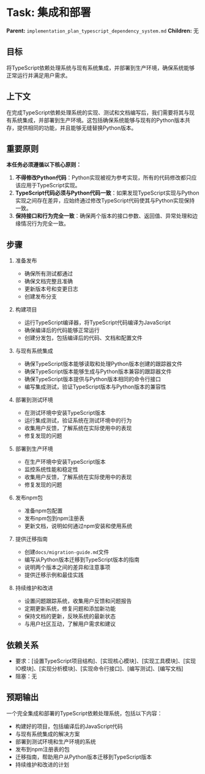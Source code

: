 # Task: 集成和部署
   **Parent:** `implementation_plan_typescript_dependency_system.md`
   **Children:** 无

## 目标
将TypeScript依赖处理系统与现有系统集成，并部署到生产环境，确保系统能够正常运行并满足用户需求。

## 上下文
在完成TypeScript依赖处理系统的实现、测试和文档编写后，我们需要将其与现有系统集成，并部署到生产环境。这包括确保系统能够与现有的Python版本共存，提供相同的功能，并且能够无缝替换Python版本。

## 重要原则
**本任务必须遵循以下核心原则：**
1. **不得修改Python代码**：Python实现被视为参考实现，所有的代码修改都只应该应用于TypeScript实现。
2. **TypeScript代码必须与Python代码一致**：如果发现TypeScript实现与Python实现之间存在差异，应始终通过修改TypeScript代码使其与Python实现保持一致。
3. **保持接口和行为完全一致**：确保两个版本的接口参数、返回值、异常处理和边缘情况行为完全一致。

## 步骤
1. 准备发布
   - 确保所有测试都通过
   - 确保文档完整且准确
   - 更新版本号和变更日志
   - 创建发布分支

2. 构建项目
   - 运行TypeScript编译器，将TypeScript代码编译为JavaScript
   - 确保编译后的代码能够正常运行
   - 创建分发包，包括编译后的代码、文档和配置文件

3. 与现有系统集成
   - 确保TypeScript版本能够读取和处理Python版本创建的跟踪器文件
   - 确保TypeScript版本能够生成与Python版本兼容的跟踪器文件
   - 确保TypeScript版本提供与Python版本相同的命令行接口
   - 编写集成测试，验证TypeScript版本与Python版本的兼容性

4. 部署到测试环境
   - 在测试环境中安装TypeScript版本
   - 运行集成测试，验证系统在测试环境中的行为
   - 收集用户反馈，了解系统在实际使用中的表现
   - 修复发现的问题

5. 部署到生产环境
   - 在生产环境中安装TypeScript版本
   - 监控系统性能和稳定性
   - 收集用户反馈，了解系统在实际使用中的表现
   - 修复发现的问题

6. 发布npm包
   - 准备npm包配置
   - 发布npm包到npm注册表
   - 更新文档，说明如何通过npm安装和使用系统

7. 提供迁移指南
   - 创建`docs/migration-guide.md`文件
   - 编写从Python版本迁移到TypeScript版本的指南
   - 说明两个版本之间的差异和注意事项
   - 提供迁移示例和最佳实践

8. 持续维护和改进
   - 设置问题跟踪系统，收集用户反馈和问题报告
   - 定期更新系统，修复问题和添加新功能
   - 保持文档的更新，反映系统的最新状态
   - 与用户社区互动，了解用户需求和建议

## 依赖关系
- 要求：[设置TypeScript项目结构]、[实现核心模块]、[实现工具模块]、[实现IO模块]、[实现分析模块]、[实现命令行接口]、[编写测试]、[编写文档]
- 阻塞：无

## 预期输出
一个完全集成和部署的TypeScript依赖处理系统，包括以下内容：
- 构建好的项目，包括编译后的JavaScript代码
- 与现有系统集成的解决方案
- 部署到测试环境和生产环境的系统
- 发布到npm注册表的包
- 迁移指南，帮助用户从Python版本迁移到TypeScript版本
- 持续维护和改进的计划
